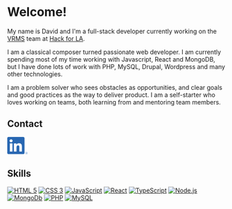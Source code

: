 # Welcome!

My name is David and I'm a full-stack developer currently working on the [VRMS](https://vrms.io) team at [Hack for LA](hackforla.org/).

I am a classical composer turned passionate web developer. I am currently spending most of my time working with Javascript, React and MongoDB, but I have done lots of work with PHP, MySQL, Drupal, Wordpress and many other technologies.

I am a problem solver who sees obstacles as opportunities, and clear goals and good practices as the way to deliver product. I am a self-starter who loves working on teams, both learning from and mentoring team members.

## Contact

<p align="left">
  <a href="https://www.linkedin.com/in/davidarubinstein/" target="blank">
    <img src="./assets/linkedin.png" title="LinkedIn" alt="LinkedIn" height="40" />
  </a>
</p>

## Skills

<p align="left">
  <a href="#"><img src="https://icongr.am/devicon/html5-original.svg?size=128&color=currentColor" title="HTML 5" alt="HTML 5" height="40"/></a>
  <a href="#"><img src="https://icongr.am/devicon/css3-original.svg?size=128&color=currentColor" title="CSS 3" alt="CSS 3" height="40"/></a>
  <a href="#"><img src="https://icongr.am/devicon/javascript-original.svg?size=128&color=currentColor" title="JavaScript" alt="JavaScript" height="40"/></a>
	  <a href="#"><img src="https://icongr.am/devicon/react-original-wordmark.svg?size=128&color=currentColor" title="React" alt="React" height="40"/></a>
  <a href="#"><img src="https://icongr.am/devicon/typescript-original.svg?size=128&color=currentColor" title="TypeScript" alt="TypeScript" height="40"/></a>
  <a href="#"><img src="https://icongr.am/devicon/nodejs-original.svg?size=128&color=currentColor" title="Node.js" alt="Node.js" height="40"/></a>
  <a href="#"><img src="https://icongr.am/devicon/mongodb-original.svg?size=128&color=currentColor" title="MongoDB" alt="MongoDb" height="40"/></a>	
  <a href="#"><img src="https://icongr.am/devicon/php-original.svg?size=128&color=currentColor" title="PHP" alt="PHP" height="40"/></a>
	  <a href="#"><img src="https://icongr.am/devicon/mysql-original-wordmark.svg?size=128&color=currentColor" title="MySQL" alt="MySQL" height="40"/></a>
	</p>
